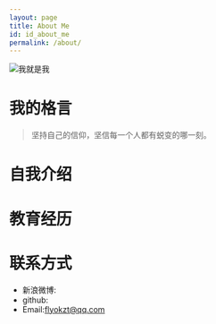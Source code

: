 ```yaml
---
layout: page
title: About Me
id: id_about_me
permalink: /about/
---
```


![我就是我](http://7xlgu7.com1.z0.glb.clouddn.com/me.jpg)

我的格言
===
> 坚持自己的信仰，坚信每一个人都有蜕变的哪一刻。

自我介绍
===


教育经历
===


联系方式
===

- 新浪微博:
- github:
- Email:[flyokzt@qq.com](flyokzt@qq.com)
